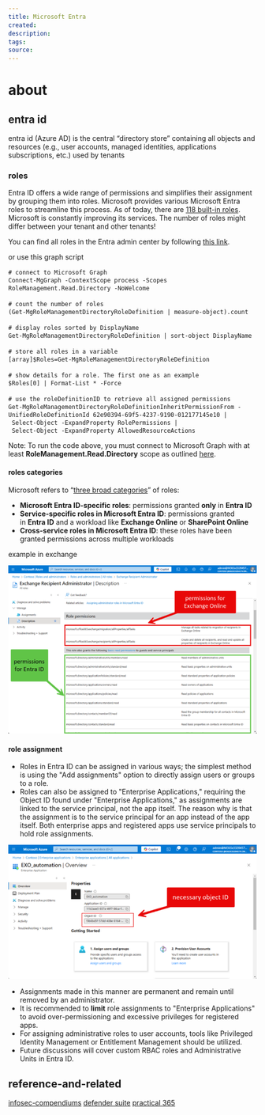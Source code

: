 ```yaml
---
title: Microsoft Entra
created: 
description: 
tags: 
source:
---
```

# about


## entra id

entra id (Azure AD) is the central “directory store” containing all objects and resources (e.g., user accounts, managed identities, applications subscriptions, etc.) used by tenants

### roles

 Entra ID offers a wide range of permissions and simplifies their assignment by grouping them into roles. Microsoft provides various Microsoft Entra roles to streamline this process. 
 As of today, there are [118 built-in roles](https://learn.microsoft.com/en-us/entra/identity/role-based-access-control/permissions-reference?WT.mc_id=M365-MVP-5001727). Microsoft is constantly improving its services. The number of roles might differ between your tenant and other tenants!

You can find all roles in the Entra admin center by following [this link](https://portal.azure.com/#view/Microsoft_AAD_IAM/ActiveDirectoryMenuBlade/~/RolesAndAdministrators).

or use this graph script

```msgraph
# connect to Microsoft Graph
Connect-MgGraph -ContextScope process -Scopes RoleManagement.Read.Directory -NoWelcome

# count the number of roles
(Get-MgRoleManagementDirectoryRoleDefinition | measure-object).count

# display roles sorted by DisplayName
Get-MgRoleManagementDirectoryRoleDefinition | sort-object DisplayName

# store all roles in a variable
[array]$Roles=Get-MgRoleManagementDirectoryRoleDefinition

# show details for a role. The first one as an example
$Roles[0] | Format-List * -Force

# use the roleDefinitionID to retrieve all assigned permissions
Get-MgRoleManagementDirectoryRoleDefinitionInheritPermissionFrom -UnifiedRoleDefinitionId 62e90394-69f5-4237-9190-012177145e10 |
 Select-Object -ExpandProperty RolePermissions |
 Select-Object -ExpandProperty AllowedResourceActions
```

Note: To run the code above, you must connect to Microsoft Graph with at least **RoleManagement.Read.Directory** scope as outlined [here](https://learn.microsoft.com/en-us/graph/api/rbacapplication-list-roleassignments?view=graph-rest-1.0&tabs=http&WT.mc_id=M365-MVP-5001727#for-the-directory-microsoft-entra-id-provider).

#### roles categories

Microsoft refers to “[three broad categories](https://learn.microsoft.com/entra/identity/role-based-access-control/concept-understand-roles?WT.mc_id=M365-MVP-5001727#categories-of-microsoft-entra-roles)” of roles:

- **Microsoft Entra ID-specific roles**: permissions granted **only** in **Entra ID**
- **Service-specific roles in Microsoft Entra ID**: permissions granted in **Entra ID** and a workload like **Exchange Online** or **SharePoint Online**
- **Cross-service roles in Microsoft Entra ID**: these roles have been granted permissions across multiple workloads

example in exchange

![Pasted image 20250330100518](img/Pasted-image-20250330100518.png)

#### role assignment

- Roles in Entra ID can be assigned in various ways; the simplest method is using the "Add assignments" option to directly assign users or groups to a role.
- Roles can also be assigned to "Enterprise Applications," requiring the Object ID found under "Enterprise Applications," as assignments are linked to the service principal, not the app itself. The reason why is that the assignment is to the service principal for an app instead of the app itself. Both enterprise apps and registered apps use service principals to hold role assignments. 

![Pasted image 20250330102731](img/Pasted-image-20250330102731.png)
- Assignments made in this manner are permanent and remain until removed by an administrator.
- It is recommended to **limit** role assignments to "Enterprise Applications" to avoid over-permissioning and excessive privileges for registered apps.
- For assigning administrative roles to user accounts, tools like Privileged Identity Management or Entitlement Management should be utilized.
- Future discussions will cover custom RBAC roles and Administrative Units in Entra ID.

## reference-and-related
[infosec-compendiums](infosec-compendiums.md)
[defender suite](microsoft-defender-suite.md)
[practical 365](https://practical365.com/controlling-access-to-microsoft-365-for-entra-id-apps/)
